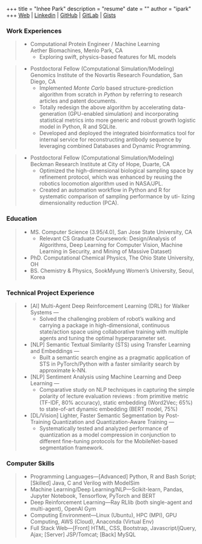 +++
title = "Inhee Park"
description = "resume"
date = ""
author = "ipark"
+++
[Web](https://ipark-cs.github.io) | 
[Linkedin](https://www.linkedin.com/in/inheepark) |
[GitHub](https://github.com/ipark-CS) |
[GitLab](https://gitlab.com/ipark) | 
[Gists](https://gist.github.com/ipark-CS)

<h3 id="work-experiences">Work Experiences</h3>
<blockquote>
<ul>
<li>Computational Protein Engineer / Machine Learning<br>
Aether Biomachines, Menlo Park, CA
<ul>
<li>Exploring swift, physics-based features for ML models
</ul>
</li>
</ul>
</blockquote>

<blockquote>
<ul>
<li>Postdoctoral Fellow (Computational Simulation/Modeling)<br>
Genomics Institute of the Novartis Research Foundation,  San Diego, CA
<ul>
<li>Implemented <em>Monte Carlo</em> based structure-prediction algorithm from scratch in <em>Python</em> by referring to research articles and patent documents.</li>
<li>Totally redesign the above algorithm by accelerating data-generation (GPU-enabled simulation) and incorporating statistical metrics into more generic and robust growth logistic model in Python, R and SQLite.</li>
<li>Developed and deployed the integrated bioinformatics tool for internal service for reconstructing antibody sequence by leveraging combined Databases and Dynamic Programming.</li>
</ul>
</li>
</ul>
</blockquote>
<blockquote>
<ul>
<li>Postdoctoral Fellow (Computational Simulation/Modeling)<br>
Beckman Research Institute at City of Hope, Duarte, CA
<ul>
<li>Optimized the high-dimensional biological sampling space by refinement protocol, which was enhanced by reusing the robotics locomotion algorithm used in NASA/JPL.</li>
<li>Created an automation workflow in Python and R for systematic comparison of sampling performance by uti- lizing dimensionality reduction (PCA).</li>
</ul>
</li>
</ul>
</blockquote>

<h3 id="education">Education</h3>
<blockquote>
<ul>
<li>MS. Computer Science (3.95/4.0), San Jose State University, CA 
<ul>
<li>Relevant CS Graduate Coursework: Design/Analysis of Algorithms, Deep Learning for Computer Vision, Machine Learning in Security, and Mining of Massive Dataset)</li>
</ul>
</li>
<li>PhD. Computational Chemical Physics, The Ohio State University, OH</li>
<li>BS. Chemistry &amp; Physics, SookMyung Women&rsquo;s University, Seoul, Korea</li>
</ul>
</blockquote>

<h3 id="technical-project-experience">Technical Project Experience</h3>
<blockquote>
<ul>
<li>[AI] Multi-Agent Deep Reinforcement Learning (DRL) for Walker Systems &mdash;
<ul>
<li>Solved the challenging problem of robot&rsquo;s walking and carrying a package in high-dimensional, continuous state/action space using collaborative training with multiple agents and tuning the optimal hyperparameter set.</li>
</ul>
</li>
<li>[NLP] Semantic Textual Similarity (STS) using Transfer Learning and Embeddings &mdash;
<ul>
<li>Built a semantic search engine as a pragmatic application of STS in PyTorch/Python with a faster similarity search by approximate k-NN.</li>
</ul>
</li>
<li>[NLP] Sentiment Analysis using Machine Learning and Deep Learning &mdash;
<ul>
<li>Comparative study on NLP techniques in capturing the simple polarity of lecture evaluation reviews : from primitive metric (TF-IDF, 80% accuracy), static embedding (Word2Vec; 65%) to state-of-art dynamic embedding (BERT model,  75%)</li>
</ul>
</li>
<li>[DL/Vision] Lighter, Faster Semantic Segmentation by Post-Training Quantization and Quantization-Aware Training &mdash;
<ul>
<li>Systematically tested and analyzed performance of quantization as a model compression in conjunction to different fine-tuning protocols for the MobileNet-based segmentation framework.</li>
</ul>
</li>
</ul>
</blockquote>
<h3 id="computer-skills">Computer Skills</h3>
<blockquote>
<ul>
<li>Programming Languages&mdash;[Advanced] Python, R and Bash Script;  [Skilled] Java, C and Verilog with ModelSim</li>
<li>Machine Learning/Deep Learning/NLP&mdash;Scikit-learn, Pandas, Jupyter Notebook, Tensorflow, PyTorch and BERT</li>
<li>Deep Reinforcement Learning&mdash;Ray RLlib (both single-agent and multi-agent), OpenAI Gym</li>
<li>Computing Environment&mdash;Linux (Ubuntu), HPC (MPI), GPU Computing, AWS (Cloud), Anaconda (Virtual Env)</li>
<li>Full Stack Web&mdash;[Front] HTML, CSS, Bootstrap, Javascript/jQuery, Ajax; [Server] JSP/Tomcat; [Back] MySQL</li>
</ul>
</blockquote>
